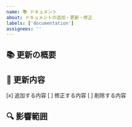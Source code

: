 ```yaml
---
name: 📚 ドキュメント
about: ドキュメントの追加・更新・修正
labels: ['documentation']
assignees: ''
---
```


## 📚 更新の概要

<!-- どのドキュメントをどのように更新するか説明してください -->

## 📝 更新内容

[x] 追加する内容
[ ] 修正する内容
[ ] 削除する内容

## 🔍 影響範囲

<!-- この更新による影響範囲を記載してください -->
